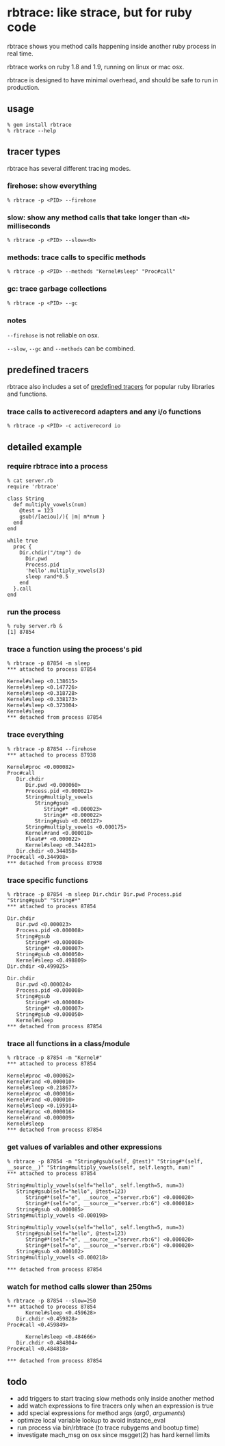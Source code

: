 # rbtrace: like strace, but for ruby code

rbtrace shows you method calls happening inside another ruby process in real
time.

rbtrace works on ruby 1.8 and 1.9, running on linux or mac osx.

rbtrace is designed to have minimal overhead, and should be safe to run
in production.

## usage

    % gem install rbtrace
    % rbtrace --help

## tracer types

rbtrace has several different tracing modes.

### firehose: show everything

    % rbtrace -p <PID> --firehose

### slow: show any method calls that take longer than `<N>` milliseconds

    % rbtrace -p <PID> --slow=<N>

### methods: trace calls to specific methods

    % rbtrace -p <PID> --methods "Kernel#sleep" "Proc#call"

### gc: trace garbage collections

    % rbtrace -p <PID> --gc

### notes

`--firehose` is not reliable on osx.

`--slow`, `--gc` and `--methods` can be combined.

## predefined tracers

rbtrace also includes a set of [predefined tracers](https://github.com/tmm1/rbtrace/tree/master/tracers)
for popular ruby libraries and functions.

### trace calls to activerecord adapters and any i/o functions

    % rbtrace -p <PID> -c activerecord io

## detailed example

### require rbtrace into a process

    % cat server.rb
    require 'rbtrace'

    class String
      def multiply_vowels(num)
        @test = 123
        gsub(/[aeiou]/){ |m| m*num }
      end
    end

    while true
      proc {
        Dir.chdir("/tmp") do
          Dir.pwd
          Process.pid
          'hello'.multiply_vowels(3)
          sleep rand*0.5
        end
      }.call
    end

### run the process

    % ruby server.rb &
    [1] 87854

### trace a function using the process's pid

    % rbtrace -p 87854 -m sleep
    *** attached to process 87854

    Kernel#sleep <0.138615>
    Kernel#sleep <0.147726>
    Kernel#sleep <0.318728>
    Kernel#sleep <0.338173>
    Kernel#sleep <0.373004>
    Kernel#sleep
    *** detached from process 87854

### trace everything

    % rbtrace -p 87854 --firehose
    *** attached to process 87938

    Kernel#proc <0.000082>
    Proc#call
       Dir.chdir
          Dir.pwd <0.000060>
          Process.pid <0.000021>
          String#multiply_vowels
             String#gsub
                String#* <0.000023>
                String#* <0.000022>
             String#gsub <0.000127>
          String#multiply_vowels <0.000175>
          Kernel#rand <0.000018>
          Float#* <0.000022>
          Kernel#sleep <0.344281>
       Dir.chdir <0.344858>
    Proc#call <0.344908>
    *** detached from process 87938

### trace specific functions

    % rbtrace -p 87854 -m sleep Dir.chdir Dir.pwd Process.pid "String#gsub" "String#*"
    *** attached to process 87854

    Dir.chdir
       Dir.pwd <0.000023>
       Process.pid <0.000008>
       String#gsub
          String#* <0.000008>
          String#* <0.000007>
       String#gsub <0.000050>
       Kernel#sleep <0.498809>
    Dir.chdir <0.499025>

    Dir.chdir
       Dir.pwd <0.000024>
       Process.pid <0.000008>
       String#gsub
          String#* <0.000008>
          String#* <0.000007>
       String#gsub <0.000050>
       Kernel#sleep
    *** detached from process 87854

### trace all functions in a class/module

    % rbtrace -p 87854 -m "Kernel#"
    *** attached to process 87854

    Kernel#proc <0.000062>
    Kernel#rand <0.000010>
    Kernel#sleep <0.218677>
    Kernel#proc <0.000016>
    Kernel#rand <0.000010>
    Kernel#sleep <0.195914>
    Kernel#proc <0.000016>
    Kernel#rand <0.000009>
    Kernel#sleep
    *** detached from process 87854

### get values of variables and other expressions

    % rbtrace -p 87854 -m "String#gsub(self, @test)" "String#*(self, __source__)" "String#multiply_vowels(self, self.length, num)"
    *** attached to process 87854

    String#multiply_vowels(self="hello", self.length=5, num=3)
       String#gsub(self="hello", @test=123)
          String#*(self="e", __source__="server.rb:6") <0.000020>
          String#*(self="o", __source__="server.rb:6") <0.000018>
       String#gsub <0.000085>
    String#multiply_vowels <0.000198>

    String#multiply_vowels(self="hello", self.length=5, num=3)
       String#gsub(self="hello", @test=123)
          String#*(self="e", __source__="server.rb:6") <0.000020>
          String#*(self="o", __source__="server.rb:6") <0.000020>
       String#gsub <0.000102>
    String#multiply_vowels <0.000218>

    *** detached from process 87854

### watch for method calls slower than 250ms

    % rbtrace -p 87854 --slow=250
    *** attached to process 87854
          Kernel#sleep <0.459628>
       Dir.chdir <0.459828>
    Proc#call <0.459849>

          Kernel#sleep <0.484666>
       Dir.chdir <0.484804>
    Proc#call <0.484818>

    *** detached from process 87854

## todo

* add triggers to start tracing slow methods only inside another method
* add watch expressions to fire tracers only when an expression is true
* add special expressions for method args (_arg0_, _arguments_)
* optimize local variable lookup to avoid instance_eval
* run process via bin/rbtrace (to trace rubygems and bootup time)
* investigate mach_msg on osx since msgget(2) has hard kernel limits

